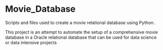 # Movie_Database
Scripts and files used to create a movie relational database using Python.

This project is an attempt to automate the setup of a comprehensive movie database in a Oracle relational database that can be used for data science or data intensive projects
